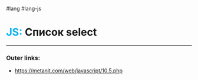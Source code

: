 #lang #lang-js
# <font color="#00b0f0">JS:</font> Список select
---
### Outer links:
- https://metanit.com/web/javascript/10.5.php